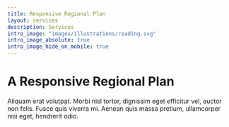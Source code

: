 ```yaml
---
title: Responsive Regional Plan
layout: services
description: Services
intro_image: "images/illustrations/reading.svg"
intro_image_absolute: true
intro_image_hide_on_mobile: true
---
```


# A Responsive Regional Plan

Aliquam erat volutpat. Morbi nisl tortor, dignissim eget efficitur vel, auctor non felis. Fusce quis viverra mi. Aenean quis massa pretium, ullamcorper nisi eget, hendrerit odio.
